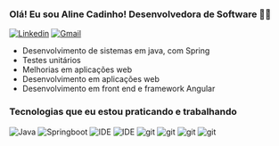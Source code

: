 ### Olá! Eu sou Aline Cadinho! Desenvolvedora de Software 👩‍🦱

[![Linkedin](https://img.shields.io/badge/LinkedIn-0077B5?style=for-the-badge&logo=linkedin&logoColor=white)](https://www.linkedin.com/in/aline-cadinho/)
[![Gmail](https://img.shields.io/badge/Gmail-D14836?style=for-the-badge&logo=gmail&logoColor=white)](cadinhoaline@gmail.com)

- Desenvolvimento de sistemas em java, com Spring
- Testes unitários 
- Melhorias em aplicações web
- Desenvolvimento em aplicações web
- Desenvolvimento em front end e framework Angular
  
### Tecnologias que eu estou praticando e trabalhando

<div>
<img align="center" alt="Java" src="https://img.shields.io/badge/Java-ED8B00?style=for-the-badge&logo=openjdk&logoColor=white" />
<img align="center" alt="Springboot" src="https://img.shields.io/badge/Spring-6DB33F?style=for-the-badge&logo=spring&logoColor=white" />
<img align="center" alt="IDE" src="https://img.shields.io/badge/HTML-239120?style=for-the-badge&logo=html5&logoColor=white" />
<img align="center" alt="IDE" src="https://img.shields.io/badge/CSS-239120?&style=for-the-badge&logo=css3&logoColor=white" />
<img align="center" alt="git" src="https://img.shields.io/badge/Angular-DD0031?style=for-the-badge&logo=angular&logoColor=white" />
<img align="center" alt="git" src="https://img.shields.io/badge/TypeScript-007ACC?style=for-the-badge&logo=typescript&logoColor=white" />
<img align="center" alt="git" src="https://img.shields.io/badge/Sass-CC6699?style=for-the-badge&logo=sass&logoColor=white" />
<img align="center" alt="git" src="https://img.shields.io/badge/Bootstrap-563D7C?style=for-the-badge&logo=bootstrap&logoColor=white" />
</div>


